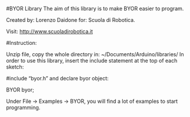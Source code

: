 #BYOR Library
The aim of this library is to make BYOR easier to program.

Created by: Lorenzo Daidone
for: Scuola di Robotica.

Visit: http://www.scuoladirobotica.it

#Instruction:

Unzip file, copy the whole directory in:
~/Documents/Arduino/libraries/
In order to use this library, insert the include statement at the top of each sketch:

\#include “byor.h”
and declare byor object:

BYOR byor;


Under File -> Examples -> BYOR, you will find a lot of examples to start programming.
